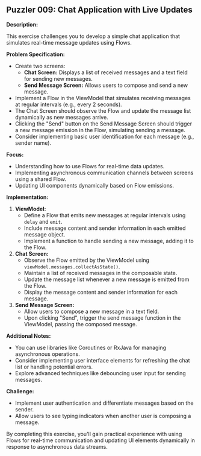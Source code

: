 ## Puzzler 009: Chat Application with Live Updates

**Description:**

This exercise challenges you to develop a simple chat application that simulates real-time message updates using Flows.

**Problem Specification:**

* Create two screens:
    * **Chat Screen:** Displays a list of received messages and a text field for sending new messages.
    * **Send Message Screen:** Allows users to compose and send a new message.
* Implement a Flow in the ViewModel that simulates receiving messages at regular intervals (e.g., every 2 seconds).
* The Chat Screen should observe the Flow and update the message list dynamically as new messages arrive.
* Clicking the "Send" button on the Send Message Screen should trigger a new message emission in the Flow, simulating sending a message.
* Consider implementing basic user identification for each message (e.g., sender name).

**Focus:**

* Understanding how to use Flows for real-time data updates.
* Implementing asynchronous communication channels between screens using a shared Flow.
* Updating UI components dynamically based on Flow emissions.

**Implementation:**

1. **ViewModel:**
    * Define a Flow that emits new messages at regular intervals using `delay` and `emit`.
    * Include message content and sender information in each emitted message object.
    * Implement a function to handle sending a new message, adding it to the Flow.
2. **Chat Screen:**
    * Observe the Flow emitted by the ViewModel using `viewModel.messages.collectAsState()`.
    * Maintain a list of received messages in the composable state.
    * Update the message list whenever a new message is emitted from the Flow.
    * Display the message content and sender information for each message.
3. **Send Message Screen:**
    * Allow users to compose a new message in a text field.
    * Upon clicking "Send", trigger the send message function in the ViewModel, passing the composed message.

**Additional Notes:**

* You can use libraries like Coroutines or RxJava for managing asynchronous operations.
* Consider implementing user interface elements for refreshing the chat list or handling potential errors.
* Explore advanced techniques like debouncing user input for sending messages.

**Challenge:**

* Implement user authentication and differentiate messages based on the sender.
* Allow users to see typing indicators when another user is composing a message.

By completing this exercise, you'll gain practical experience with using Flows for real-time communication and updating UI elements dynamically in response to asynchronous data streams.
